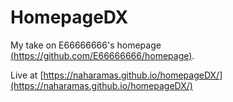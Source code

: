 HomepageDX
=================

My take on E66666666's homepage [(https://github.com/E66666666/homepage)](https://github.com/E66666666/homepage).

Live at [https://naharamas.github.io/homepageDX/](https://naharamas.github.io/homepageDX/)
